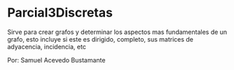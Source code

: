 # Parcial3Discretas

Sirve para crear grafos y determinar los aspectos mas fundamentales de un grafo, esto incluye si este es dirigido, completo, sus matrices de adyacencia, incidencia, etc

Por: Samuel Acevedo Bustamante
